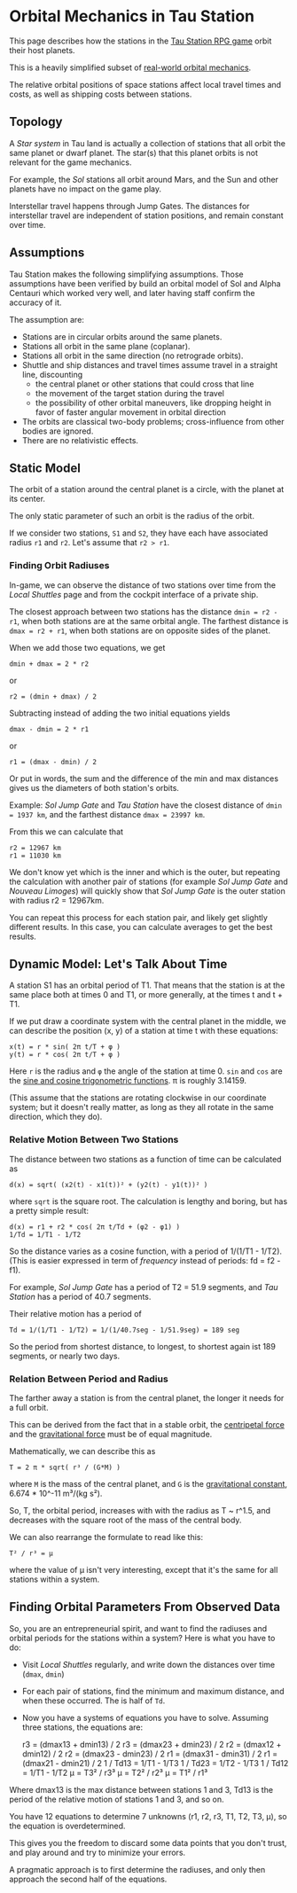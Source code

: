 # Orbital Mechanics in Tau Station

This page describes how the stations in the [Tau Station RPG game](https://taustation.space) orbit their host planets.

This is a heavily simplified subset of [real-world orbital mechanics](https://en.wikipedia.org/wiki/Orbital_mechanics).

The relative orbital positions of space stations affect local travel times and costs, as well as shipping costs between stations.

## Topology

A *Star system* in Tau land is actually a collection of stations that all orbit the same planet or dwarf planet. The star(s) that this planet orbits is not relevant for the game mechanics.

For example, the *Sol* stations all orbit around Mars, and the Sun and other
planets have no impact on the game play.

Interstellar travel happens through Jump Gates. The distances for interstellar travel are independent of station positions, and remain constant over time.

## Assumptions

Tau Station makes the following simplifying assumptions. Those assumptions have been verified
by build an orbital model of Sol and Alpha Centauri which worked very well, and later having staff confirm the accuracy of it.

The assumption are:

* Stations are in circular orbits around the same planets.
* Stations all orbit in the same plane (coplanar).
* Stations all orbit in the same direction (no retrograde orbits).
* Shuttle and ship distances and travel times assume travel in a straight line, discounting
    * the central planet or other stations that could cross that line
    * the movement of the target station during the travel
    * the possibility of other orbital maneuvers, like dropping height in favor of faster angular movement in orbital direction
* The orbits are classical two-body problems; cross-influence from other bodies are ignored.
* There are no relativistic effects.

## Static Model

The orbit of a station around the central planet is a circle, with the planet at its center.

The only static parameter of such an orbit is the radius of the orbit.

If we consider two stations, `S1` and `S2`, they have each have associated radius `r1` and `r2`. Let's assume that `r2 > r1`.

### Finding Orbit Radiuses

In-game, we can observe the distance of two stations over time from the *Local Shuttles* page and from the cockpit interface of a private ship.

The closest approach between two stations has the distance `dmin = r2 - r1`, when both stations are at the same orbital angle. The farthest distance is `dmax = r2 + r1`, when both stations are on opposite sides of the planet.

When we add those two equations, we get

    dmin + dmax = 2 * r2

or

    r2 = (dmin + dmax) / 2

Subtracting instead of adding the two initial equations yields

    dmax - dmin = 2 * r1

or

    r1 = (dmax - dmin) / 2

Or put in words, the sum and the difference of the min and max distances gives us the diameters of both station's orbits.

Example: *Sol Jump Gate* and *Tau Station* have the closest distance of `dmin = 1937 km`, and the farthest distance `dmax = 23997 km`.

From this we can calculate that

    r2 = 12967 km
    r1 = 11030 km

We don't know yet which is the inner and which is the outer, but repeating the calculation with another pair of stations (for example *Sol Jump Gate* and *Nouveau Limoges*) will quickly show that *Sol Jump Gate* is the outer station with radius r2 = 12967km.

You can repeat this process for each station pair, and likely get slightly different results. In this case, you can calculate averages to get the best results.

## Dynamic Model: Let's Talk About Time

A station S1 has an orbital period of T1. That means that the station is at the same place both at times 0 and T1, or more generally, at the times t and t + T1.

If we put draw a coordinate system with the central planet in the middle, we can describe the position (x, y) of a station at time t with these equations:

    x(t) = r * sin( 2π t/T + φ )
    y(t) = r * cos( 2π t/T + φ )

Here `r` is the radius and `φ` the angle of the station at time 0. `sin` and `cos` are the [sine and cosine trigonometric functions](https://en.wikipedia.org/wiki/Trigonometric_functions). π is roughly 3.14159.

(This assume that the stations are rotating clockwise in our coordinate system; but it doesn't really matter, as long as they all rotate in the same direction, which they do).

### Relative Motion Between Two Stations

The distance between two stations as a function of time can be calculated as

    d(x) = sqrt( (x2(t) - x1(t))² + (y2(t) - y1(t))² )

where `sqrt` is the square root. The calculation is lengthy and boring, but has a pretty simple result:

    d(x) = r1 + r2 * cos( 2π t/Td + (φ2 - φ1) )
    1/Td = 1/T1 - 1/T2

So the distance varies as a cosine function, with a period of 1/(1/T1 - 1/T2). (This is easier expressed in term of *frequency* instead of periods: fd = f2 - f1).

For example, *Sol Jump Gate* has a period of T2 = 51.9 segments, and *Tau Station* has a period of 40.7 segments.

Their relative motion has a period of

    Td = 1/(1/T1 - 1/T2) = 1/(1/40.7seg - 1/51.9seg) = 189 seg

So the period from shortest distance, to longest, to shortest again ist 189 segments, or nearly two days.


### Relation Between Period and Radius

The farther away a station is from the central planet, the longer it needs for a full orbit.

This can be derived from the fact that in a stable orbit, the [centripetal force](https://en.wikipedia.org/wiki/Centripetal_force) and the [gravitational force](https://en.wikipedia.org/wiki/Newton%27s_law_of_universal_gravitation) must be of equal magnitude.

Mathematically, we can describe this as

    T = 2 π * sqrt( r³ / (G*M) )

where `M` is the mass of the central planet, and `G` is the [gravitational constant](https://en.wikipedia.org/wiki/Gravitational_constant), 6.674 * 10^-11 m³/(kg s²).

So, T, the orbital period, increases with with the radius as T ~ r^1.5, and decreases with the square root of the mass of the central body.

We can also rearrange the formulate to read like this:

    T² / r³ = μ

where the value of μ isn't very interesting, except that it's the same for all stations within a system.

## Finding Orbital Parameters From Observed Data

So, you are an entrepreneurial spirit, and want to find the radiuses and orbital periods for the stations within a system? Here is what you have to do:

* Visit *Local Shuttles* regularly, and write down the distances over time (`dmax`, `dmin`)
* For each pair of stations, find the minimum and maximum distance, and when these occurred. The is half of `Td`. 
* Now you have a systems of equations you have to solve. Assuming three stations, the equations are:

    
    r3 = (dmax13 + dmin13) / 2
    r3 = (dmax23 + dmin23) / 2
    r2 = (dmax12 + dmin12) / 2
    r2 = (dmax23 - dmin23) / 2
    r1 = (dmax31 - dmin31) / 2
    r1 = (dmax21 - dmin21) / 2
    1 / Td13 = 1/T1 - 1/T3
    1 / Td23 = 1/T2 - 1/T3
    1 / Td12 = 1/T1 - 1/T2
    μ = T3² / r3³
    μ = T2² / r2³
    μ = T1² / r1³

Where dmax13 is the max distance between stations 1 and 3, Td13 is the period of the relative motion of stations 1 and 3, and so on.

You have 12 equations to determine 7 unknowns (r1, r2, r3, T1, T2, T3, μ), so the equation is overdetermined.

This gives you the freedom to discard some data points that you don't trust, and play around and try to minimize your errors.

A pragmatic approach is to first determine the radiuses, and only then approach the second half of the equations.
